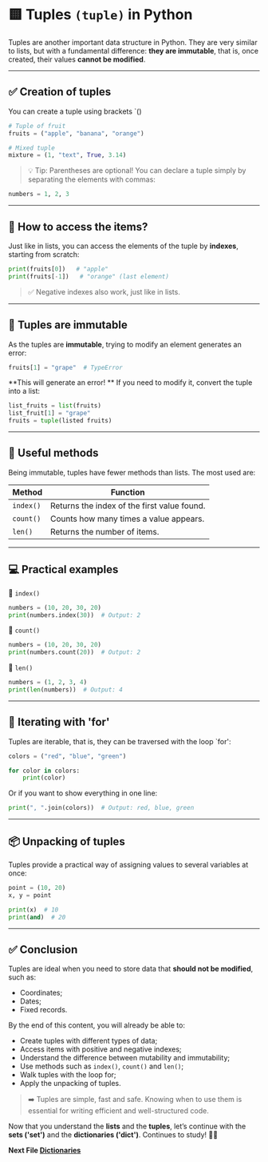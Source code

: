 # 🟨 Tuples ``(tuple)`` in Python

Tuples are another important data structure in Python. They are very similar to lists, but with a fundamental difference: **they are immutable**, that is, once created, their values **cannot be modified**.

---

## ✅ Creation of tuples

You can create a tuple using brackets `()

```python
# Tuple of fruit
fruits = ("apple", "banana", "orange")

# Mixed tuple
mixture = (1, "text", True, 3.14)
```

> 💡 Tip: Parentheses are optional! You can declare a tuple simply by separating the elements with commas:

```python
numbers = 1, 2, 3
```

---

## 🔎 How to access the items?

Just like in lists, you can access the elements of the tuple by **indexes**, starting from scratch:

```python
print(fruits[0])   # "apple"
print(fruits[-1])   # "orange" (last element)
```

> ✅ Negative indexes also work, just like in lists.

---

## 🚫 Tuples are immutable

As the tuples are **immutable**, trying to modify an element generates an error:

```python
fruits[1] = "grape"  # TypeError
```

**This will generate an error! ** If you need to modify it, convert the tuple into a list:

```python
list_fruits = list(fruits)
list_fruit[1] = "grape"
fruits = tuple(listed fruits)
```

---

## 🧰 Useful methods

Being immutable, tuples have fewer methods than lists. The most used are:

| Method   | Function   |
|-----------|--------------------------------------------------------|
| `index()` | Returns the index of the first value found.   |
| `count()` | Counts how many times a value appears.   |
| `len()`   | Returns the number of items.   |

---

## 💻 Practical examples

🔖 ``index()``

```python
numbers = (10, 20, 30, 20)
print(numbers.index(30))  # Output: 2
```

🔖 ``count()``

```python
numbers = (10, 20, 30, 20)
print(numbers.count(20))  # Output: 2
```

🔖 ``len()``

```python
numbers = (1, 2, 3, 4)
print(len(numbers))  # Output: 4
```

---

## 🔁 Iterating with 'for'

Tuples are iterable, that is, they can be traversed with the loop `for':

```python
colors = ("red", "blue", "green")

for color in colors:
    print(color)
```

Or if you want to show everything in one line:

```python
print(", ".join(colors))  # Output: red, blue, green
```

---

## 📦 Unpacking of tuples

Tuples provide a practical way of assigning values to several variables at once:

```python
point = (10, 20)
x, y = point

print(x)  # 10
print(and)  # 20
```

---

## ✅ Conclusion

Tuples are ideal when you need to store data that **should not be modified**, such as:

- Coordinates;
- Dates;
- Fixed records.

By the end of this content, you will already be able to:

- Create tuples with different types of data;
- Access items with positive and negative indexes;
- Understand the difference between mutability and immutability;
- Use methods such as ``index()``, ``count()`` and ``len()``;
- Walk tuples with the loop for;
- Apply the unpacking of tuples.

> ➡️ Tuples are simple, fast and safe. Knowing when to use them is essential for writing efficient and well-structured code.

Now that you understand the **lists** and the **tuples**, let’s continue with the **sets ('set')** and the **dictionaries ('dict')**. Continues to study! 💪🐍

**Next File [Dictionaries](./dictionaries.md)**